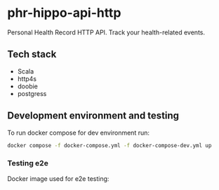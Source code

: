 # phr-hippo-api-http
Personal Health Record HTTP API. Track your health-related events.

## Tech stack
* Scala
* http4s
* doobie
* postgress

## Development environment and testing

To run docker compose for dev environment run:

```bash
docker compose -f docker-compose.yml -f docker-compose-dev.yml up
```

### Testing e2e
Docker image used for e2e testing:
